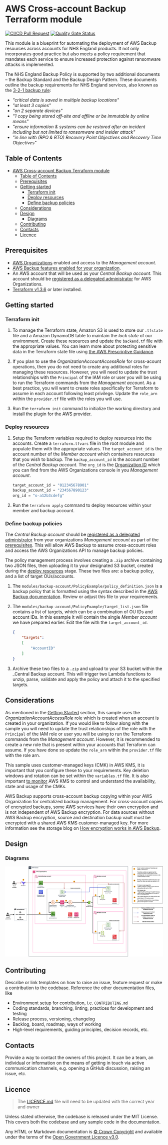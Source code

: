 # AWS Cross-account Backup Terraform module

[![CI/CD Pull Request](https://github.com/nhs-england-tools/terraform-aws-cross-account-backup/actions/workflows/cicd-1-pull-request.yaml/badge.svg)](https://github.com/nhs-england-tools/terraform-aws-cross-account-backup/actions/workflows/cicd-1-pull-request.yaml)
[![Quality Gate Status](https://sonarcloud.io/api/project_badges/measure?project=terraform-aws-cross-account-backup&metric=alert_status)](https://sonarcloud.io/summary/new_code?id=terraform-aws-cross-account-backup)

This module is a blueprint for automating the deployment of AWS Backup resources across accounts for NHS England products. It not only incorporates good practice but also meets a policy requirement that mandates each service to ensure increased protection against ransomware attacks is implemented.

The NHS England Backup Policy is supported by two additional documents – the Backup Standard and the Backup Design Pattern. These documents outline the backup requirements for NHS England services, also known as the [3-2-1 backup rule](https://www.ncsc.gov.uk/blog-post/offline-backups-in-an-online-world):

- *"critical data is saved in multiple backup locations"*
- *"at least 3 copies"*
- *"on 2 separate devices"*
- *"1 copy being stored off-site and offline or be immutable by online means"*
- *"ensure information & systems can be restored after an incident including but not limited to ransomware and insider attack"*
- *"in line with (RPO & RTO) Recovery Point Objectives and Recovery Time Objectives"*

## Table of Contents

- [AWS Cross-account Backup Terraform module](#aws-cross-account-backup-terraform-module)
  - [Table of Contents](#table-of-contents)
  - [Prerequisites](#prerequisites)
  - [Getting started](#getting-started)
    - [Terraform init](#terraform-init)
    - [Deploy resources](#deploy-resources)
    - [Define backup policies](#define-backup-policies)
  - [Considerations](#considerations)
  - [Design](#design)
    - [Diagrams](#diagrams)
  - [Contributing](#contributing)
  - [Contacts](#contacts)
  - [Licence](#licence)

## Prerequisites

- [AWS Organizations](https://docs.aws.amazon.com/organizations/latest/userguide/orgs_getting-started.html) enabled and access to the _Management account_.
- [AWS Backup features enabled for your organization](https://docs.aws.amazon.com/organizations/latest/userguide/services-that-can-integrate-backup.html).
- An AWS account that will be used as your _Central Backup account_. This account should be [registered as a delegated administrator](https://aws.amazon.com/blogs/storage/delegated-administrator-support-for-aws-backup/) for AWS Organizations.
- [Terraform v1.3.6](https://developer.hashicorp.com/terraform/downloads) or later installed.

## Getting started

### Terraform init

1. To manage the Terraform state, Amazon S3 is used to store our `.tfstate` file and a Amazon DynamoDB table to maintain the _lock state_ of our environment. Create these resources and update the `backend.tf` file with the appropriate values. You can learn more about protecting sensitive data in the Terraform state file using [the AWS Prescriptive Guidance](https://docs.aws.amazon.com/prescriptive-guidance/latest/secure-sensitive-data-secrets-manager-terraform/terraform-state-file.html).

2. If you plan to use the _OrganizationAccountAccessRole_ for cross-acount operations, then you do not need to create any additional roles for managing these resources. However, you will need to update the trust relationships with the `Principal` of the IAM role or user you will be using to run the Terraform commands from the _Management account_.
As a best practice, you will want to create roles specifically for Terraform to assume in each account following least privilege. Update the `role_arn` within the `provider.tf` file with the roles you will use.

3. Run the `terraform init` command to initialize the working directory and install the plugin for the AWS provider.

### Deploy resources

1. Setup the Terraform variables required to deploy resources into the accounts. Create a `terraform.tfvars` file in the root module and populate them with the appropriate values.
The `target_account_id` is the account number of the _Member account_ which containers resources that you wish to backup. The `backup_account_id` is the account number of the _Central Backup account_. The `org_id` is the [Organization ID](https://docs.aws.amazon.com/organizations/latest/userguide/orgs_manage_org_details.html#orgs_view_org) which you can find from the AWS Organizations console in you _Management account_.

    ```terraform
    target_account_id = "012345678901"
    backup_account_id = "234567890123"
    org_id = "o-a12b3cdefg"
    ```

2. Run the `terraform apply` command to deploy resources within your member and backup account.

### Define backup policies

The _Central Backup account_ should be [registered as a delegated administrator](https://aws.amazon.com/blogs/storage/delegated-administrator-support-for-aws-backup/) from your organizations _Management account_ as part of the [prerequisites](#prerequisites). This will allow AWS Backup to assume cross-account roles and access the AWS Organizations API to manage backup policies.

The policy management process involves creating a `.zip` archive containing two JSON files, then uploading it to your designated S3 bucket, created during the [deploy resources](#deploy-resources) stage. These two files are: a backup policy, and a list of target OUs/accounts.

1. The `modules/backup-account/PolicyExample/policy_definition.json` is a backup policy that is formatted using the syntax described in the [AWS Backup documentation](https://docs.aws.amazon.com/organizations/latest/userguide/orgs_manage_policies_backup_syntax.html). Review or adjust this file to your requirements.

2. The `modules/backup-account/PolicyExample/target_list.json` file contains a list of targets, which can be a combination of OU IDs and account IDs. In this example it will contain the single _Member account_ we have prepared earlier. Edit the file with the `target_account_id`.

    ```json
    {
        "targets":
        [
            "AccountID"
        ]
    }
    ```

3. Archive these two files to a `.zip` and upload to your S3 bucket within the _Central Backup account. This will trigger two Lambda functions to unzip, parse, validate and apply the policy and attach it to the specified targets.

## Considerations

As mentioned in the [Getting Started](#getting-started) section, this sample uses the _OrganizationAccountAccessRole_ role which is created when an account is created in your organization. If you would like to follow along with the sample you will need to update the trust relationships of the role with the `Principal` of the IAM role or user you will be using to run the Terraform commands from the _Management account_. However, it is recommended to create a new role that is present within your accounts that Terraform can assume. If you have done so update the `role_arn` within the `provider.tf` file with the role arn.

This sample uses customer-managed keys (CMK) in AWS KMS, it is important that you configure these to your requirements. Key deletion windows and rotation can be set within the `variables.tf` file. It is also important [to monitor](https://docs.aws.amazon.com/kms/latest/developerguide/monitoring-overview.html) AWS KMS to control and understand the availability, state and usage of the CMKs.

AWS Backup supports cross-account backup copying within your AWS Organization for centralized backup management. For cross-account copies of encrypted backups, some AWS services have their own encryption and is not independent of AWS Backup encryption. For data sources without AWS Backup encryption, source and destination backup vault must be encrypted with a shared AWS KMS customer-managed key. For more information see the storage blog on [How encryption works in AWS Backup](https://aws.amazon.com/blogs/storage/how-encryption-works-in-aws-backup/).

## Design

### Diagrams

![AWS Backup Vault infrastructure diagram](./docs/user-guides/AWS%20Backup%20Vault%20infrastructure%20diagram.png)

## Contributing

Describe or link templates on how to raise an issue, feature request or make a contribution to the codebase. Reference the other documentation files, like

- Environment setup for contribution, i.e. `CONTRIBUTING.md`
- Coding standards, branching, linting, practices for development and testing
- Release process, versioning, changelog
- Backlog, board, roadmap, ways of working
- High-level requirements, guiding principles, decision records, etc.

## Contacts

Provide a way to contact the owners of this project. It can be a team, an individual or information on the means of getting in touch via active communication channels, e.g. opening a GitHub discussion, raising an issue, etc.

## Licence

> The [LICENCE.md](./LICENCE.md) file will need to be updated with the correct year and owner

Unless stated otherwise, the codebase is released under the MIT License. This covers both the codebase and any sample code in the documentation.

Any HTML or Markdown documentation is [© Crown Copyright](https://www.nationalarchives.gov.uk/information-management/re-using-public-sector-information/uk-government-licensing-framework/crown-copyright/) and available under the terms of the [Open Government Licence v3.0](https://www.nationalarchives.gov.uk/doc/open-government-licence/version/3/).
